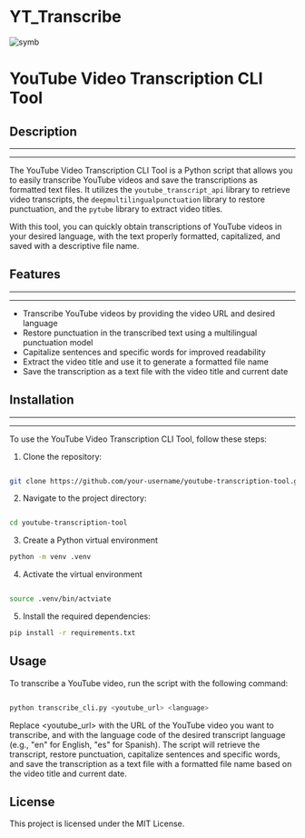 # YT_Transcribe

![symb](https://github.com/mrdavtan/YT_Transcribe/assets/21132073/af830f85-cf54-46ef-8bb5-9cf701e90349)

YouTube Video Transcription CLI Tool
====================================

## Description
-----------

* * * * *

The YouTube Video Transcription CLI Tool is a Python script that allows you to easily transcribe YouTube videos and save the transcriptions as formatted text files. It utilizes the `youtube_transcript_api` library to retrieve video transcripts, the `deepmultilingualpunctuation` library to restore punctuation, and the `pytube` library to extract video titles.

With this tool, you can quickly obtain transcriptions of YouTube videos in your desired language, with the text properly formatted, capitalized, and saved with a descriptive file name.

## Features
--------

* * * * *

-   Transcribe YouTube videos by providing the video URL and desired language
-   Restore punctuation in the transcribed text using a multilingual punctuation model
-   Capitalize sentences and specific words for improved readability
-   Extract the video title and use it to generate a formatted file name
-   Save the transcription as a text file with the video title and current date

## Installation
------------

* * * * *

To use the YouTube Video Transcription CLI Tool, follow these steps:

1.  Clone the repository:

```bash

git clone https://github.com/your-username/youtube-transcription-tool.git

```

2. Navigate to the project directory:

```bash

cd youtube-transcription-tool

```

3. Create a Python virtual environment

```bash
python -m venv .venv
```

4. Activate the virtual environment

```bash

source .venv/bin/actviate

```

5. Install the required dependencies:

```bash
pip install -r requirements.txt

```

## Usage

To transcribe a YouTube video, run the script with the following command:

```bash

python transcribe_cli.py <youtube_url> <language>

```

Replace <youtube_url> with the URL of the YouTube video you want to transcribe, and <language> with the language code of the desired transcript language (e.g., "en" for English, "es" for Spanish).
The script will retrieve the transcript, restore punctuation, capitalize sentences and specific words, and save the transcription as a text file with a formatted file name based on the video title and current date.

## License

This project is licensed under the MIT License.

